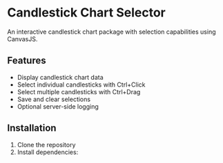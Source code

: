 # Candlestick Chart Selector

An interactive candlestick chart package with selection capabilities using CanvasJS.

## Features

- Display candlestick chart data
- Select individual candlesticks with Ctrl+Click
- Select multiple candlesticks with Ctrl+Drag
- Save and clear selections
- Optional server-side logging

## Installation

1. Clone the repository
2. Install dependencies: 